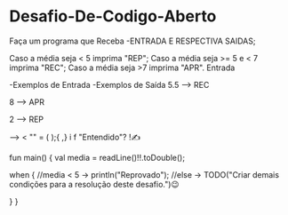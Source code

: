 # Desafio-De-Codigo-Aberto


Faça um programa que Receba
  -ENTRADA E RESPECTIVA SAIDAS;
  
Caso a média seja < 5 imprima "REP";
Caso a média seja >= 5 e < 7 imprima "REC";
Caso a média seja >7 imprima "APR".
Entrada


-Exemplos de Entrada	-Exemplos de Saída
5.5          -->          REC

 
 8           -->          APR                      

                        
2            -->          REP
	                      
--> < "" = ( );{ ,} i f "Entendido"? !✍



fun main() {
   val media = readLine()!!.toDouble();
   
   when {
       //media < 5 -> println("Reprovado");
       //else -> TODO("Criar demais condições para a resolução deste desafio.")😉      

   }
}



